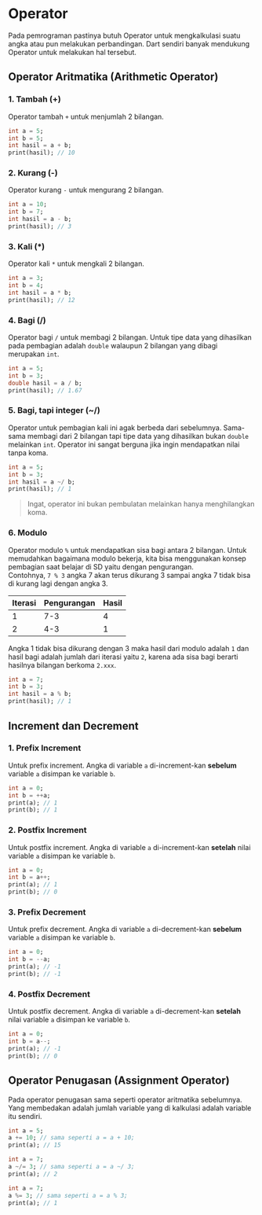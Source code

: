 # Operator

Pada pemrograman pastinya butuh Operator untuk mengkalkulasi suatu angka atau pun melakukan perbandingan.
Dart sendiri banyak mendukung Operator untuk melakukan hal tersebut.

## Operator Aritmatika (Arithmetic Operator)

### 1. Tambah (+)

Operator tambah `+` untuk menjumlah 2 bilangan.

```dart
int a = 5;
int b = 5;
int hasil = a + b;
print(hasil); // 10
```

### 2. Kurang (-)

Operator kurang `-` untuk mengurang 2 bilangan.

```dart
int a = 10;
int b = 7;
int hasil = a - b;
print(hasil); // 3
```

### 3. Kali (\*)

Operator kali `*` untuk mengkali 2 bilangan.

```dart
int a = 3;
int b = 4;
int hasil = a * b;
print(hasil); // 12
```

### 4. Bagi (/)

Operator bagi `/` untuk membagi 2 bilangan.
Untuk tipe data yang dihasilkan pada pembagian adalah `double` walaupun 2 bilangan yang dibagi merupakan `int`.

```dart
int a = 5;
int b = 3;
double hasil = a / b;
print(hasil); // 1.67
```

### 5. Bagi, tapi integer (~/)

Operator untuk pembagian kali ini agak berbeda dari sebelumnya.
Sama-sama membagi dari 2 bilangan tapi tipe data yang dihasilkan bukan `double` melainkan `int`.
Operator ini sangat berguna jika ingin mendapatkan nilai tanpa koma. <br>

```dart
int a = 5;
int b = 3;
int hasil = a ~/ b;
print(hasil); // 1
```
> Ingat, operator ini bukan pembulatan melainkan hanya menghilangkan koma.

### 6. Modulo

Operator modulo `%` untuk mendapatkan sisa bagi antara 2 bilangan.
Untuk memudahkan bagaimana modulo bekerja, kita bisa menggunakan konsep pembagian saat belajar di SD yaitu dengan pengurangan. <br>
Contohnya, `7 % 3` angka 7 akan terus dikurang 3 sampai angka 7 tidak bisa di kurang lagi dengan angka 3. <br>

| Iterasi | Pengurangan | Hasil |
| ------- | ----------- | ----- |
| 1       | 7-3         | 4     |
| 2       | 4-3         | 1     |

Angka 1 tidak bisa dikurang dengan 3 maka hasil dari modulo adalah `1` dan hasil bagi adalah jumlah dari iterasi yaitu `2`, karena ada sisa bagi berarti hasilnya bilangan berkoma `2.xxx`.

```dart
int a = 7;
int b = 3;
int hasil = a % b;
print(hasil); // 1
```

## Increment dan Decrement

### 1. Prefix Increment

Untuk prefix increment. Angka di variable `a` di-increment-kan **sebelum** variable `a` disimpan ke variable `b`.

```dart
int a = 0;
int b = ++a;
print(a); // 1
print(b); // 1
```

### 2. Postfix Increment

Untuk postfix increment. Angka di variable `a` di-increment-kan **setelah** nilai variable `a` disimpan ke variable `b`.

```dart
int a = 0;
int b = a++;
print(a); // 1
print(b); // 0
```

### 3. Prefix Decrement

Untuk prefix decrement. Angka di variable `a` di-decrement-kan **sebelum** variable `a` disimpan ke variable `b`.

```dart
int a = 0;
int b = --a;
print(a); // -1
print(b); // -1
```

### 4. Postfix Decrement

Untuk postfix decrement. Angka di variable `a` di-decrement-kan **setelah** nilai variable `a` disimpan ke variable `b`.

```dart
int a = 0;
int b = a--;
print(a); // -1
print(b); // 0
```

## Operator Penugasan (Assignment Operator)

Pada operator penugasan sama seperti operator aritmatika sebelumnya.
Yang membedakan adalah jumlah variable yang di kalkulasi adalah variable itu sendiri.

```dart
int a = 5;
a += 10; // sama seperti a = a + 10;
print(a); // 15

int a = 7;
a ~/= 3; // sama seperti a = a ~/ 3;
print(a); // 2

int a = 7;
a %= 3; // sama seperti a = a % 3;
print(a); // 1
```
